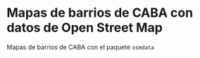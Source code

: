 # Mapas de barrios de CABA con datos de  Open Street Map

Mapas de barrios de CABA con el paquete `osmdata`

